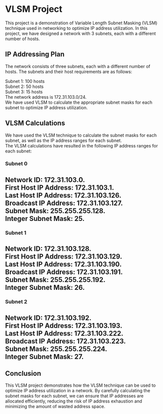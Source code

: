 # VLSM Project

This project is a demonstration of Variable Length Subnet Masking (VLSM) technique used in networking to optimize IP address utilization. In this project, we have designed a network with 3 subnets, each with a different number of hosts.

## IP Addressing Plan

The network consists of three subnets, each with a different number of hosts. The subnets and their host requirements are as follows:

Subnet 1: 100 hosts\
Subnet 2: 50 hosts\
Subnet 3: 15 hosts\
The network address is 172.31.103.0/24.\
We have used VLSM to calculate the appropriate subnet masks for each subnet to optimize IP address utilization.

## VLSM Calculations

We have used the VLSM technique to calculate the subnet masks for each subnet, as well as the IP address ranges for each subnet.\
The VLSM calculations have resulted in the following IP address ranges for each subnet:

### Subnet 0

Network ID: 172.31.103.0.\
First Host IP Address: 172.31.103.1.\
Last Host IP Address: 172.31.103.126.\
Broadcast IP Address: 172.31.103.127.\
Subnet Mask: 255.255.255.128.\
Integer Subnet Mask: 25.
------------------------------------------------
### Subnet 1

Network ID: 172.31.103.128.\
First Host IP Address: 172.31.103.129.\
Last Host IP Address: 172.31.103.190.\
Broadcast IP Address: 172.31.103.191.\
Subnet Mask: 255.255.255.192.\
Integer Subnet Mask: 26.
------------------------------------------------
### Subnet 2

Network ID: 172.31.103.192.\
First Host IP Address: 172.31.103.193.\
Last Host IP Address: 172.31.103.222.\
Broadcast IP Address: 172.31.103.223.\
Subnet Mask: 255.255.255.224.\
Integer Subnet Mask: 27.
------------------------------------------------


## Conclusion

This VLSM project demonstrates how the VLSM technique can be used to optimize IP address utilization in a network. By carefully calculating the subnet masks for each subnet, we can ensure that IP addresses are allocated efficiently, reducing the risk of IP address exhaustion and minimizing the amount of wasted address space.
